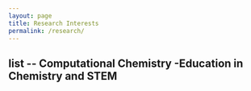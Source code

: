 ```yaml
---
layout: page
title: Research Interests
permalink: /research/
---
```



list
-- Computational Chemistry
-Education in Chemistry and STEM
--

